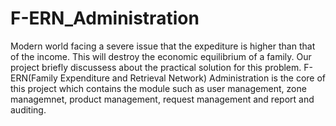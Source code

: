 # F-ERN_Administration
Modern world facing a severe issue that the expediture is higher than that of the income. This will destroy the economic equilibrium of a family. Our project briefly discussess about the practical solution for this problem. F-ERN(Family Expenditure and Retrieval Network) Administration is the core of this project which contains the module such as user management, zone managemnet, product management, request management and report and auditing.
